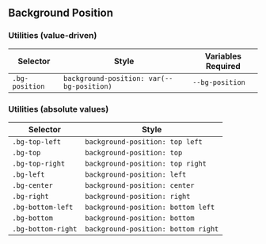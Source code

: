 ## Background Position

### Utilities (value-driven)

| Selector       | Style                                     | Variables Required |
| -------------- | ----------------------------------------- | ------------------ |
| `.bg-position` | `background-position: var(--bg-position)` | `--bg-position`    |

### Utilities (absolute values)

| Selector           | Style                               |
| ------------------ | ----------------------------------- |
| `.bg-top-left`     | `background-position: top left`     |
| `.bg-top`          | `background-position: top`          |
| `.bg-top-right`    | `background-position: top right`    |
| `.bg-left`         | `background-position: left`         |
| `.bg-center`       | `background-position: center`       |
| `.bg-right`        | `background-position: right`        |
| `.bg-bottom-left`  | `background-position: bottom left`  |
| `.bg-bottom`       | `background-position: bottom`       |
| `.bg-bottom-right` | `background-position: bottom right` |
